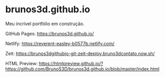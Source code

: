 # brunos3d.github.io
Meu incrível portfólio em construção.

GitHub Pages:
https://brunos3d.github.io/

Netlify:
https://reverent-easley-b0577b.netlify.com/

Zeit:
https://brunos3dgithubio-git-zeit-deploy.bruno3dcontato.now.sh/

HTML Preview:
https://htmlpreview.github.io/?https://github.com/BrunoS3D/brunos3d.github.io/blob/master/index.html
